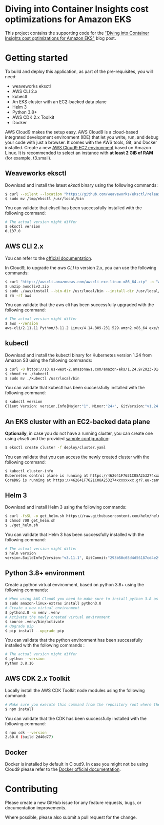 # Diving into Container Insights cost optimizations for Amazon EKS

This project contains the supporting code for the ["Diving into Container Insights cost optimizations for Amazon EKS"](https://aws.amazon.com/blogs/containers/diving-into-container-insights-cost-optimizations-for-amazon-eks/) blog post.

# Getting started

To build and deploy this application, as part of the pre-requisites, you will need:

- weaveworks eksctl
- AWS CLI 2.x
- kubectl
- An EKS cluster with an EC2-backed data plane
- Helm 3
- Python 3.8+
- AWS CDK 2.x Toolkit
- Docker

AWS Cloud9 makes the setup easy. AWS Cloud9 is a cloud-based integrated development environment (IDE) that let you write, run, and debug your code with just a browser. It comes with the AWS tools, Git, and Docker installed.
Create a new [AWS Cloud9 EC2 environment](https://docs.aws.amazon.com/cloud9/latest/user-guide/create-environment-main.html) based on Amazon Linux. It is recommended to select an instance with **at least 2 GiB of RAM** (for example, t3.small).

## Weaveworks eksctl

Download and install the latest *eksctl* binary using the following commands:

```sh
$ curl --silent --location "https://github.com/weaveworks/eksctl/releases/latest/download/eksctl_$(uname -s)_amd64.tar.gz" | tar xz -C /tmp
$ sudo mv /tmp/eksctl /usr/local/bin
```

You can validate that eksctl has been successfully installed with the following command:

```sh
# The actual version might differ
$ eksctl version
0.137.0
```

## AWS CLI 2.x

You can refer to the [official documentation](https://docs.aws.amazon.com/cli/latest/userguide/getting-started-install.html).

In Cloud9, to upgrade the *aws CLI* to version 2.x, you can use the following commands:

```sh
$ curl "https://awscli.amazonaws.com/awscli-exe-linux-x86_64.zip" -o "awscliv2.zip"
$ unzip awscliv2.zip
$ sudo ./aws/install --bin-dir /usr/local/bin --install-dir /usr/local/aws-cli --update
$ rm -rf aws
```

You can validate that the aws cli has been successfully upgraded with the following command:

```sh
# The actual version might differ
$ aws --version
aws-cli/2.11.11 Python/3.11.2 Linux/4.14.309-231.529.amzn2.x86_64 exe/x86_64.amzn.2 prompt/off
```

## kubectl

Download and install the kubectl binary for Kubernetes version 1.24 from Amazon S3 using the following commands:

```sh
$ curl -O https://s3.us-west-2.amazonaws.com/amazon-eks/1.24.9/2023-01-11/bin/linux/amd64/kubectl
$ chmod +x ./kubectl
$ sudo mv ./kubectl /usr/local/bin
```

You can validate that kubectl has been successfully installed with the following command:

```sh
$ kubectl version
Client Version: version.Info{Major:"1", Minor:"24+", GitVersion:"v1.24.9-eks-49d8fe8", GitCommit:"53e5004c71669ab3835f7b9c30f79dee82c30c17", GitTreeState:"clean", BuildDate:"2023-01-09T23:48:25Z", GoVersion:"go1.18.9", Compiler:"gc", Platform:"linux/amd64"}
```

## An EKS cluster with an EC2-backed data plane

**Optionally**, in case you do not have a running cluster, you can create one using *eksctl* and the provided [sample configuration](./deploy/cluster.yaml): 

```sh
$ eksctl create cluster -f deploy/cluster.yaml
```
You can validate that you can access the newly created cluster with the following command:

```sh
$ kubectl cluster-info
Kubernetes control plane is running at https://462641F7621C08A253274xxxxxxxx.gr7.eu-central-1.eks.amazonaws.com
CoreDNS is running at https://462641F7621C08A253274xxxxxxxx.gr7.eu-central-1.eks.amazonaws.com/api/v1/namespaces/kube-system/services/kube-dns:dns/proxy
```

## Helm 3

Download and install Helm 3 using the following commands:

```sh
$ curl -fsSL -o get_helm.sh https://raw.githubusercontent.com/helm/helm/main/scripts/get-helm-3
$ chmod 700 get_helm.sh
$ ./get_helm.sh
```

You can validate that Helm 3 has been successfully installed with the following command:

```sh
# The actual version might differ
$ helm version
version.BuildInfo{Version:"v3.11.1", GitCommit:"293b50c65d4d56187cd4e2f390f0ada46b4c4737", GitTreeState:"clean", GoVersion:"go1.18.10"}
```
## Python 3.8+ environment

Create a python virtual environment, based on python 3.8+ using the following commands:

```sh
# When using AWS Cloud9 you need to make sure to install python 3.8 as python 3.7 is installed by default
$ sudo amazon-linux-extras install python3.8
# Create a new virtual environment
$ python3.8 -m venv .venv
# Activate the newly created virtual environment
$ source .venv/bin/activate
# Upgrade pip
$ pip install --upgrade pip
```

You can validate that the python environment has been successfully installed with the following commands :

```sh
# The actual version might differ
$ python --version 
Python 3.8.16
```

## AWS CDK 2.x Toolkit

Locally install the AWS CDK Toolkit node modules using the following command:

```sh
# Make sure you execute this command from the repository root where the project.json file is located
$ npm install
```

You can validate that the CDK has been successfully installed with the following command:

```sh
$ npx cdk --version
2.60.0 (build 2d40d77)
```

## Docker

Docker is installed by default in Cloud9.
In case you might not be using Cloud9 please refer to the [Docker official documentation](https://docs.docker.com/get-docker/).

# Contributing

Please create a new GitHub issue for any feature requests, bugs, or documentation improvements.

Where possible, please also submit a pull request for the change.
